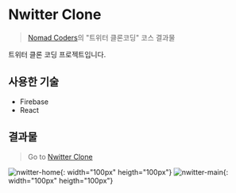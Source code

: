 # Nwitter Clone

> [Nomad Coders](https://academy.nomadcoders.co/)의 "트위터 클론코딩" 코스 결과물

트위터 클론 코딩 프로젝트입니다.

## 사용한 기술

- Firebase
- React

## 결과물

> Go to [Nwitter Clone](https://jinyoung4478.github.io/nwitter-clone/)

![nwitter-home](https://user-images.githubusercontent.com/102174146/171821582-0ef1c542-adee-476c-9744-7e6db40b20da.jpg){: width="100px" heigth="100px"}
![nwitter-main](https://user-images.githubusercontent.com/102174146/171821277-3bc66884-5e1d-4b59-80e5-8bf7b25c1ea4.jpg){: width="100px" heigth="100px"}
